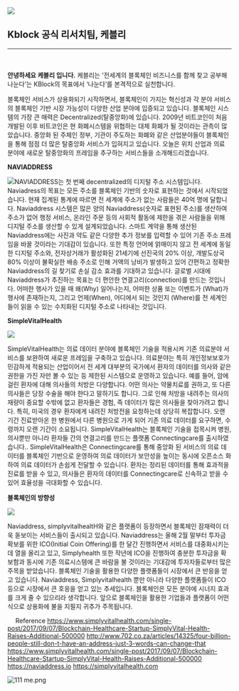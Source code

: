 ![](https://s3.ap-northeast-2.amazonaws.com/kblockr/kblock+01.png
)
## Kblock 공식 리서치팀, 케블리
-------------
</br></br>
<b>안녕하세요 케블리 입니다.</b> 케블리는 '전세계의 블록체인 비즈니스를 함께 찾고 공부해 나눈다’는 KBlock의 목표에서 ‘나눈다’를 본격적으로 실천합니다.

블록체인 서비스가 상용화되기 시작하면서, 블록체인이 가지는 혁신성과 각 분야 서비스의 블록체인 기반 시장 가능성이 다양한 산업 분야에 입증되고 있습니다. 블록체인 시스템의 가장 큰 매력은 Decentralized(탈중앙화)에 있습니다. 2009년 비트코인이 처음 개발된 이후 비트코인은 현 화폐시스템을 위협하는 대체 화폐가 될 것이라는 관측이 많았습니다. 중앙화 된 주체인 정부, 기관이 주도하는 화폐와 같은 산업분야들이 블록체인을 통해 점점 더 많은 탈중앙화 서비스가 입혀지고 있습니다. 오늘은 위치 산업과 의료 분야에 새로운 탈중앙화의 프레임을 추구하는 서비스들을 소개해드리겠습니다. 

 <b>NAVIADDRESS</b>

![](https://steemitimages.com/DQmYcMYw48RSsEqpNoVF1p73BwQDNgBfbuSu4d9BGxJwg8i/image.png)NAVIADDRESS는 첫 번째 decentralized의 디지털 주소 시스템입니다. Naviadress의 목표는 모든 주소를 블록체인 기반의 숫자로 표현하는 것에서 시작되었습니다. 현재 집계된 통계에 따르면 전 세계에 주소가 없는 사람들은 40억 명에 달합니다. Naviaddress 시스템은 많은 양의 Naviaddress(숫자로 표현된 주소)를 생산하여 주소가 없어 행정 서비스, 온라인 주문 등의 사회적 활동에 제한을 겪은 사람들을 위해 디지털 주소를 생산할 수 있게 설계되었습니다. 스마트 계약을 통해 생산된 Naviaddress에는 사진과 약도 같은 다양한 추가 정보를 입력할 수 있어 기존 주소 프레임을 바꿀 것이라는 기대감이 있습니다. 또한 특정 언어에 얽매이지 않고 전 세계에 동일한 디지털 주소와, 전자상거래가 활성화된 21세기에 선진국의 20% 이상, 개발도상국 80% 이상이 불확실한 배송 주소로 인해 거액의 낭비가 발생하고 있어 간편하고 정확한 Naviaddress의 길 찾기로 손실 감소 효과를 기대하고 있습니다. 글로벌 시대에 Naviaddress가 추진하는 목표는 더 편안한 연결고리(connection)를 만드는 것입니다. 어떠한 행사가 있을 때 왜(Why) 일어나는지, 어떠한 상품 또는 이벤트가 (What)가 행사에 존재하는지, 그리고 언제(When), 어디에서 되는 것인지 (Where)를 전 세계인들이 읽을 수 있는 수치화된 디지털 주소로 나타내는 것입니다. 

<b>SimpleVitalHealth</b>

![](https://steemitimages.com/DQmeHfH375kEGgEwUym9D5sWXa1vEbfPXD5JVnGtzktBU7u/image.png)

SimpleVitalHealth는 의료 데이터 분야에 블록체인 기술을 적용시켜 기존 의료분야 서비스를 보완하여 새로운 프레임을 구축하고 있습니다. 의료분야는 특히 개인정보보호가 민감하게 적용되는 산업이어서 전 세계 대부분의 국가에서 환자의 데이터를 의사와 같은 권한을 가진 자만 볼 수 있는 등 제한된 시스템으로 운영하고 있습니다. 예를 들어, 암에 걸린 환자에 대해 의사들의 처방은 다양합니다. 어떤 의사는 약물치료를 권하고, 또 다른 의사들은 당장 수술을 해야 한다고 말하기도 합니다. 그로 인해 처방을 내려주는 의사의 재량이 중요할 수밖에 없고 환자들은 경험, 즉 데이터가 많은  의사들을 찾아가려고 합니다. 특히, 미국의 경우 환자에게 내려진 처방전을 요청하는데 상당히 복잡합니다. 오랜 기간 진료받아온 한 병원에서 다른 병원으로 가게 되어 기존 의료 데이터를 요구하면, 수령까지 오랜 기간이 소요됩니다. SimpleVitalHealth는 블록체인 기술을 접목시켜 병원, 의사뿐만 아니라 환자들 간의 연결고리를 만드는 플랫폼 Connectingcare를 출시하였습니다.. SimpleVitalHealth은 Connectingcare를 통해 중앙화 된 서비스의 의료 데이터를 블록체인 기반으로 운영하여 의료 데이터가 보안성을 높이는 동시에 오픈소스 화하여 의료 데이터가 손쉽게 전달할 수 있습니다. 환자는 정리된 데이터를 통해 효과적을 진료를 받을 수 있고, 의사들은 환자의 데이터를 Connectingcare로 신속하고 받을 수 있어 효율성을 극대화할 수 있습니다.  

 <b>블록체인의 방향성</b>

![](https://steemitimages.com/DQmd7d57ZyTJspBtxqEjuLRFcaNgTXmT3imgtxrsG3jPno4/image.png) 

Naviaddress, simplyvitalhealtH와 같은 플랫폼이 등장하면서 블록체인 잠재력이  더욱 돋보이는 서비스들이 출시되고 있습니다. Naviaddress는 올해 2월 말부터 투자금 확보를 위한  ICO(Initial Coin Offering)를 한 달간 진행하면서 서비스를 대중화시키는데 열을 올리고 있고, Simplyhealth 또한 작년에 ICO을 진행하여 충분한 투자금을 확보함과 동시에 기존 의료시스템에 큰 바람을 불 것이라는 기대감에 투자자들로부터 많은 주목을 받았습니다. 블록체인 기술을 활용한 다양한 플랫폼들이 시장에서 큰 반응을 얻고 있습니다. Naviaddress, Simplyvitalhealth 뿐만 아니라 다양한 플랫폼들이 ICO 등으로 시장에서 큰 호응을 얻고 있는 추세입니다.  블록체인은 모든 분야에 시너지 효과를 크게 줄 수 있으리라 생각합니다. 앞으로 블록체인을 활용한 기업들과 플랫폼이 어떤 식으로 상용화에 불을 지필지 귀추가 주목됩니다. 

 
Reference
https://www.simplyvitalhealth.com/single-post/2017/09/07/Blockchain-Healthcare-Startup-SimplyVital-Health-Raises-Additional-500000
http://www.702.co.za/articles/14325/four-billion-people-still-don-t-have-an-address-just-3-words-can-change-that
https://www.simplyvitalhealth.com/single-post/2017/09/07/Blockchain-Healthcare-Startup-SimplyVital-Health-Raises-Additional-500000
https://naviaddress.io
https://simplyvitalhealth.com

![111 me.png](https://steemitimages.com/DQmPqAbud96jgrVsSAaYE1cEuNgWV9WTVN6uBqEa8kPCLub/111%20me.png)